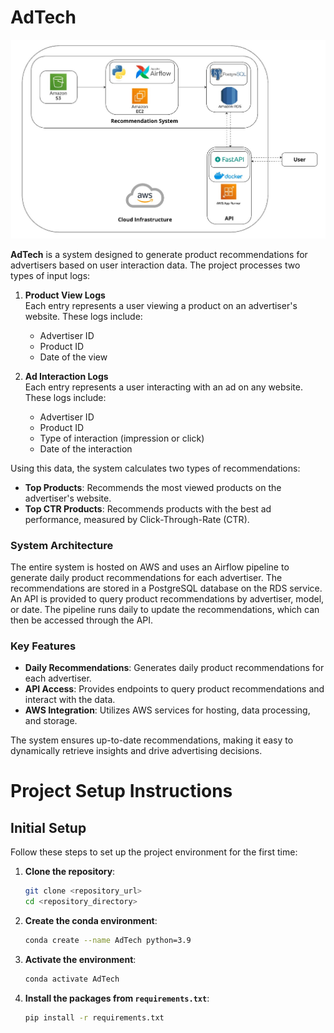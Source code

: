 # AdTech

![AdTech Image](images/ad-tech.jpg)


**AdTech** is a system designed to generate product recommendations for advertisers based on user interaction data. The project processes two types of input logs:

1. **Product View Logs**  
   Each entry represents a user viewing a product on an advertiser's website. These logs include:
   - Advertiser ID  
   - Product ID  
   - Date of the view  

2. **Ad Interaction Logs**  
   Each entry represents a user interacting with an ad on any website. These logs include:
   - Advertiser ID  
   - Product ID  
   - Type of interaction (impression or click)  
   - Date of the interaction  

Using this data, the system calculates two types of recommendations:  

- **Top Products**: Recommends the most viewed products on the advertiser's website.  
- **Top CTR Products**: Recommends products with the best ad performance, measured by Click-Through-Rate (CTR).  

### System Architecture

The entire system is hosted on AWS and uses an Airflow pipeline to generate daily product recommendations for each advertiser. The recommendations are stored in a PostgreSQL database on the RDS service. An API is provided to query product recommendations by advertiser, model, or date. The pipeline runs daily to update the recommendations, which can then be accessed through the API.

### Key Features

- **Daily Recommendations**: Generates daily product recommendations for each advertiser.
- **API Access**: Provides endpoints to query product recommendations and interact with the data.
- **AWS Integration**: Utilizes AWS services for hosting, data processing, and storage.

The system ensures up-to-date recommendations, making it easy to dynamically retrieve insights and drive advertising decisions.

# Project Setup Instructions

## Initial Setup

Follow these steps to set up the project environment for the first time:

1. **Clone the repository**:

    ```sh
    git clone <repository_url>
    cd <repository_directory>
    ```

2. **Create the conda environment**:

    ```sh
    conda create --name AdTech python=3.9
    ```

3. **Activate the environment**:

    ```sh
    conda activate AdTech
    ```

4. **Install the packages from `requirements.txt`**:

    ```sh
    pip install -r requirements.txt
    ```
